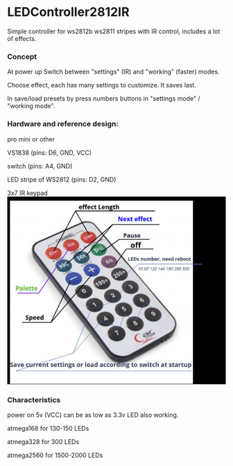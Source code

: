 # LEDController2812IR

Simple controller for ws2812b ws2811 stripes with IR control, includes a lot of effects.

### Сoncept

At power up Switch between "settings"  (IR) and "working" (faster) modes.

Choose effect, each has many settings to customize. It saves last.

In save/load presets by press numbers buttons in  "settings mode" / "working mode".

### Hardware and reference design:

pro mini or other

VS1838 (pins: D6, GND, VCC)

switch (pins: A4, GND)

LED stripe of WS2812  (pins: D2, GND)

3x7 IR keypad
![Infrared keypad](IR_3x7.jpg)

### Characteristics

power on 5v (VCC) can be as low as 3.3v LED also working.

atmega168 for 130-150 LEDs

atmega328 for 300 LEDs

atmega2560 for 1500-2000 LEDs


